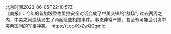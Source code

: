 北京时间2023-06-05T22:10:57Z<br>《商报》: 今年的新加坡香格里拉安全对话变成了中美交锋的"战场"; 过去两周之内，中美之间连续发生了两起险些相撞事件。事态非常严重，甚至有可能会引发中美两国间的军事冲突。
https://t.co/KxZwQQgmIc<br><br><br>